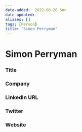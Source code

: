 ```yaml
---
date-added:  2022-08-28 Sun
date-updated: 
aliases: []
tags: [Person]
title: "Simon Perryman"
---
```


# Simon Perryman

### Title


### Company


### LinkedIn URL


### Twitter


### Website






